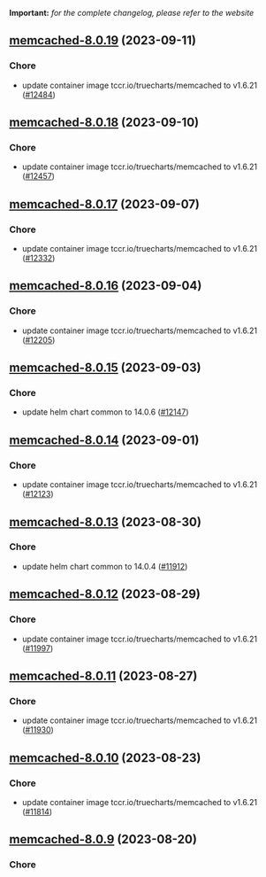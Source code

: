 **Important:**
*for the complete changelog, please refer to the website*




## [memcached-8.0.19](https://github.com/truecharts/charts/compare/memcached-8.0.18...memcached-8.0.19) (2023-09-11)

### Chore

- update container image tccr.io/truecharts/memcached to v1.6.21 ([#12484](https://github.com/truecharts/charts/issues/12484))
  
  


## [memcached-8.0.18](https://github.com/truecharts/charts/compare/memcached-8.0.17...memcached-8.0.18) (2023-09-10)

### Chore

- update container image tccr.io/truecharts/memcached to v1.6.21 ([#12457](https://github.com/truecharts/charts/issues/12457))
  
  


## [memcached-8.0.17](https://github.com/truecharts/charts/compare/memcached-8.0.16...memcached-8.0.17) (2023-09-07)

### Chore

- update container image tccr.io/truecharts/memcached to v1.6.21 ([#12332](https://github.com/truecharts/charts/issues/12332))
  
  


## [memcached-8.0.16](https://github.com/truecharts/charts/compare/memcached-8.0.15...memcached-8.0.16) (2023-09-04)

### Chore

- update container image tccr.io/truecharts/memcached to v1.6.21 ([#12205](https://github.com/truecharts/charts/issues/12205))
  
  


## [memcached-8.0.15](https://github.com/truecharts/charts/compare/memcached-8.0.14...memcached-8.0.15) (2023-09-03)

### Chore

- update helm chart common to 14.0.6 ([#12147](https://github.com/truecharts/charts/issues/12147))
  
  


## [memcached-8.0.14](https://github.com/truecharts/charts/compare/memcached-8.0.13...memcached-8.0.14) (2023-09-01)

### Chore

- update container image tccr.io/truecharts/memcached to v1.6.21 ([#12123](https://github.com/truecharts/charts/issues/12123))
  
  


## [memcached-8.0.13](https://github.com/truecharts/charts/compare/memcached-8.0.12...memcached-8.0.13) (2023-08-30)

### Chore

- update helm chart common to 14.0.4 ([#11912](https://github.com/truecharts/charts/issues/11912))
  
  


## [memcached-8.0.12](https://github.com/truecharts/charts/compare/memcached-8.0.11...memcached-8.0.12) (2023-08-29)

### Chore

- update container image tccr.io/truecharts/memcached to v1.6.21 ([#11997](https://github.com/truecharts/charts/issues/11997))
  
  


## [memcached-8.0.11](https://github.com/truecharts/charts/compare/memcached-8.0.10...memcached-8.0.11) (2023-08-27)

### Chore

- update container image tccr.io/truecharts/memcached to v1.6.21 ([#11930](https://github.com/truecharts/charts/issues/11930))
  
  


## [memcached-8.0.10](https://github.com/truecharts/charts/compare/memcached-8.0.9...memcached-8.0.10) (2023-08-23)

### Chore

- update container image tccr.io/truecharts/memcached to v1.6.21 ([#11814](https://github.com/truecharts/charts/issues/11814))
  
  


## [memcached-8.0.9](https://github.com/truecharts/charts/compare/memcached-8.0.8...memcached-8.0.9) (2023-08-20)

### Chore
